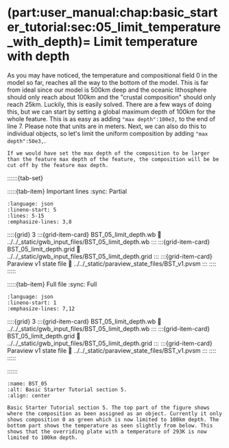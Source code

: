 (part:user_manual:chap:basic_starter_tutorial:sec:05_limit_temperature_with_depth)=
Limit temperature with depth
============================


As you may have noticed, the temperature and compositional field 0 in the model so far, reaches all the way to the bottom of the model. This is far from ideal since our model is 500km deep and the oceanic lithosphere should only reach about 100km and the "crustal composition" should only reach 25km. Luckily, this is easily solved. There are a few ways of doing this, but we can start by setting a global maximum depth of 100km for the whole feature. This is as easy as adding `"max depth":100e3,` to the end of line 7. Please note that units are in meters. Next, we can also do this to individual objects, so let's limit the uniform composition by adding `"max depth":50e3,`. 

```{note}
If we would have set the max depth of the composition to be larger than the feature max depth of the feature, the composition will be be cut off by the feature max depth.
```

::::::{tab-set}

:::::{tab-item} Important lines
:sync: Partial

```{literalinclude} ../../_static/gwb_input_files/BST_05_limit_depth.wb
:language: json
:lineno-start: 5
:lines: 5-15
:emphasize-lines: 3,8
```
::::{grid} 3
:::{grid-item-card} BST_05_limit_depth.wb
:link: ../../_static/gwb_input_files/BST_05_limit_depth.wb
:::
:::{grid-item-card} BST_05_limit_depth.grid
:link: ../../_static/gwb_input_files/BST_05_limit_depth.grid
:::
:::{grid-item-card} Paraview v1 state file 
:link: ../../_static/paraview_state_files/BST_v1.pvsm
:::
::::
:::::

:::::{tab-item} Full file
:sync: Full


```{literalinclude} ../../_static/gwb_input_files/BST_05_limit_depth.wb
:language: json
:lineno-start: 1
:emphasize-lines: 7,12
```

::::{grid} 3
:::{grid-item-card} BST_05_limit_depth.wb
:link: ../../_static/gwb_input_files/BST_05_limit_depth.wb
:::
:::{grid-item-card} BST_05_limit_depth.grid
:link: ../../_static/gwb_input_files/BST_05_limit_depth.grid
:::
:::{grid-item-card} Paraview v1 state file 
:link: ../../_static/paraview_state_files/BST_v1.pvsm
:::
::::
:::::

::::::


```{figure} ../../../../doc/sphinx/_static/images/user_manual/basic_starter_tutorial/BST_05.png
:name: BST_05
:alt: Basic Starter Tutorial section 5. 
:align: center

Basic Starter Tutorial section 5. The top part of the figure shows where the composition as been assigned as an object. Currently it only shows composition 0 as green which is now limited to 100km depth. The bottom part shows the temperature as seen slightly from below. This shows that the overriding plate with a temperature of 293K is now limited to 100km depth.
```